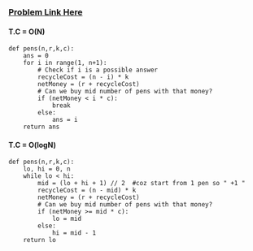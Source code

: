 ### [Problem Link Here](https://www.codingninjas.com/codestudio/guided-paths/data-structures-algorithms/content/118621/offering/1377952?leftPanelTab=0)

#### T.C =  O(N)
```
def pens(n,r,k,c):
    ans = 0
    for i in range(1, n+1):
        # Check if i is a possible answer
        recycleCost = (n - i) * k
        netMoney = (r + recycleCost)
        # Can we buy mid number of pens with that money?
        if (netMoney < i * c):
            break
        else:
            ans = i
    return ans
```

#### T.C = O(logN)

```
def pens(n,r,k,c):
    lo, hi = 0, n
    while lo < hi:
        mid = (lo + hi + 1) // 2  #coz start from 1 pen so " +1 "
        recycleCost = (n - mid) * k
        netMoney = (r + recycleCost)
        # Can we buy mid number of pens with that money?
        if (netMoney >= mid * c):
            lo = mid
        else:
            hi = mid - 1
    return lo
```
